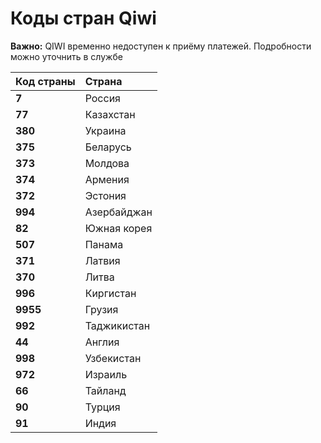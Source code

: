 # Коды стран Qiwi

**Важно:** QIWI временно недоступен к приёму платежей. Подробности можно уточнить в службе

| Код страны | Страна |
| :--- | :--- |
| **7** | Россия |
| **77** | Казахстан |
| **380** | Украина |
| **375** | Беларусь |
| **373** | Молдова |
| **374** | Армения |
| **372** | Эстония |
| **994** | Азербайджан |
| **82** | Южная корея |
| **507** | Панама |
| **371** | Латвия |
| **370** | Литва |
| **996** | Киргистан |
| **9955** | Грузия |
| **992** | Таджикистан |
| **44** | Англия |
| **998** | Узбекистан |
| **972** | Израиль |
| **66** | Тайланд |
| **90** | Турция |
| **91** | Индия |

